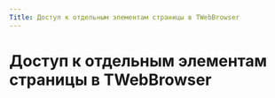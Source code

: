 ```yaml
---
Title: Доступ к отдельным элементам страницы в TWebBrowser
---
```



Доступ к отдельным элементам страницы в TWebBrowser
===================================================

<!-- TOC -->
